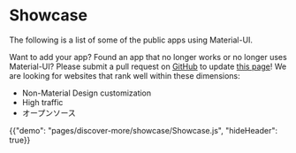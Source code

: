 # Showcase

<p class="description">The following is a list of some of the public apps using Material-UI.</p>

Want to add your app? Found an app that no longer works or no longer uses Material-UI? Please submit a pull request on [GitHub](https://github.com/mui-org/material-ui) to update [this page](https://github.com/mui-org/material-ui/blob/master/web-app/src/pages/discover-more/showcase/appList.js)! We are looking for websites that rank well within these dimensions:

- Non-Material Design customization
- High traffic
- オープンソース

{{"demo": "pages/discover-more/showcase/Showcase.js", "hideHeader": true}}